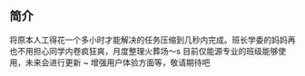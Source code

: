 ## 简介

将原本人工得花一个多小时才能解决的任务压缩到几秒内完成。班长学委的妈妈再也不用担心同学内卷疯狂爽，月度整理火葬场～s
目前仅能源专业的班级能够使用，未来会进行更新 ~ 增强用户体验方面等，敬请期待吧
